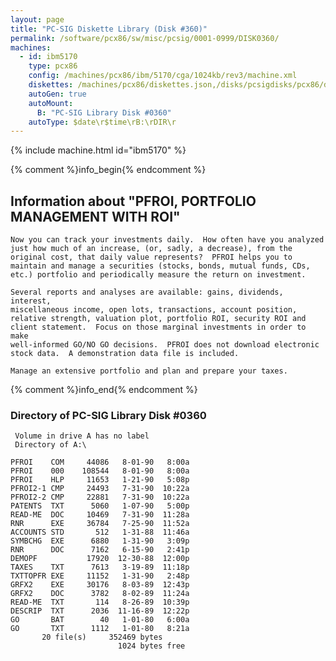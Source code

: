 ```yaml
---
layout: page
title: "PC-SIG Diskette Library (Disk #360)"
permalink: /software/pcx86/sw/misc/pcsig/0001-0999/DISK0360/
machines:
  - id: ibm5170
    type: pcx86
    config: /machines/pcx86/ibm/5170/cga/1024kb/rev3/machine.xml
    diskettes: /machines/pcx86/diskettes.json,/disks/pcsigdisks/pcx86/diskettes.json
    autoGen: true
    autoMount:
      B: "PC-SIG Library Disk #0360"
    autoType: $date\r$time\rB:\rDIR\r
---
```


{% include machine.html id="ibm5170" %}

{% comment %}info_begin{% endcomment %}

## Information about "PFROI, PORTFOLIO MANAGEMENT WITH ROI"

    Now you can track your investments daily.  How often have you analyzed
    just how much of an increase, (or, sadly, a decrease), from the
    original cost, that daily value represents?  PFROI helps you to
    maintain and manage a securities (stocks, bonds, mutual funds, CDs,
    etc.) portfolio and periodically measure the return on investment.
    
    Several reports and analyses are available: gains, dividends, interest,
    miscellaneous income, open lots, transactions, account position,
    relative strength, valuation plot, portfolio ROI, security ROI and
    client statement.  Focus on those marginal investments in order to make
    well-informed GO/NO GO decisions.  PFROI does not download electronic
    stock data.  A demonstration data file is included.
    
    Manage an extensive portfolio and plan and prepare your taxes.
{% comment %}info_end{% endcomment %}


### Directory of PC-SIG Library Disk #0360

     Volume in drive A has no label
     Directory of A:\

    PFROI    COM     44086   8-01-90   8:00a
    PFROI    000    108544   8-01-90   8:00a
    PFROI    HLP     11653   1-21-90   5:08p
    PFROI2-1 CMP     24493   7-31-90  10:22a
    PFROI2-2 CMP     22881   7-31-90  10:22a
    PATENTS  TXT      5060   1-07-90   5:00p
    READ-ME  DOC     10469   7-31-90  11:28a
    RNR      EXE     36784   7-25-90  11:52a
    ACCOUNTS STD       512   1-31-88  11:46a
    SYMBCHG  EXE      6880   1-31-90   3:09p
    RNR      DOC      7162   6-15-90   2:41p
    DEMOPF           17920  12-30-88  12:00p
    TAXES    TXT      7613   3-19-89  11:18p
    TXTTOPFR EXE     11152   1-31-90   2:48p
    GRFX2    EXE     30176   8-03-89  12:43p
    GRFX2    DOC      3782   8-02-89  11:24a
    READ-ME  TXT       114   8-26-89  10:39p
    DESCRIP  TXT      2036  11-16-89  12:22p
    GO       BAT        40   1-01-80   6:00a
    GO       TXT      1112   1-01-80   8:21a
           20 file(s)     352469 bytes
                            1024 bytes free
